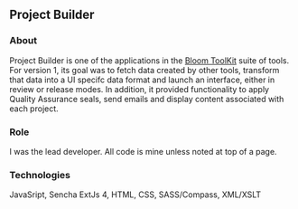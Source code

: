 ## Project Builder

### About
Project Builder is one of the applications in the [Bloom ToolKit](http://terriregan.herokuapp.com/work/bloom) suite of tools. For version 1, its goal was to fetch data created by other tools, transform that data into a UI specifc data format and launch an interface, either in review or release modes.  In addition, it provided functionality to apply Quality Assurance seals, send emails and display content associated with each project.

### Role
I was the lead developer.  All code is mine unless noted at top of a page.

### Technologies 
JavaSript, Sencha ExtJs 4, HTML, CSS, SASS/Compass, XML/XSLT